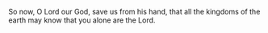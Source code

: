 So now, O Lord our God, save us from his hand, that all the kingdoms of the earth may know that you alone are the Lord.
